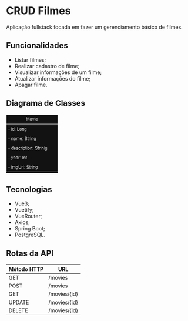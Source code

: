 # CRUD Filmes

Aplicação fullstack focada em fazer um gerenciamento básico de filmes.

## Funcionalidades

- Listar filmes;
- Realizar cadastro de filme;
- Visualizar informações de um filme;
- Atualizar informações do filme;
- Apagar filme.

## Diagrama de Classes

![diagrama](./diagrama_classes.drawio.png)

## Tecnologias

- Vue3;
- Vuetify;
- VueRouter;
- Axios;
- Spring Boot;
- PostgreSQL.

## Rotas da API

| Método HTTP | URL          |
| ----------- | ------------ |
| GET         | /movies      |
| POST        | /movies      |
| GET         | /movies/{id} |
| UPDATE      | /movies/{id} |
| DELETE      | /movies/{id} |

